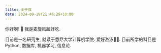 ```yaml
---
title: 关于我
date: 2024-09-19T21:46:29+10:00
---
```


你好啊! 🤩 我是麦旋风超好吃. 

目前是一名研究生, 就读于悉尼大学计算机学院. 爱好游泳🏊‍♂️. 目前所学的科目是Python, 数据库, 机器学习, 信息论.